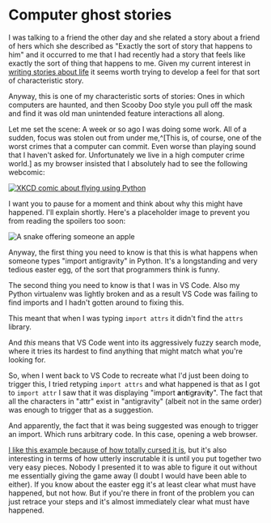 # Computer ghost stories

I was talking to a friend the other day and she related a story about a friend of hers which she described as "Exactly the sort of story that happens to him" and it occurred to me that I had recently had a story that feels like exactly the sort of thing that happens to me. Given my current interest in [writing stories about life](https://notebook.drmaciver.com/posts/2024-01-25-19:45.html) it seems worth trying to develop a feel for that sort of characteristic story.

Anyway, this is one of my characteristic sorts of stories: Ones in which computers are haunted, and then Scooby Doo style you pull off the mask and find it was old man unintended feature interactions all along.

Let me set the scene: A week or so ago I was doing some work. All of a sudden, focus was stolen out from under me,^[This is, of course, one of the worst crimes that a computer can commit. Even worse than playing sound that I haven't asked for. Unfortunately we live in a high computer crime world.] as my browser insisted that I absolutely had to see the following webcomic:

[![XKCD comic about flying using Python](https://imgs.xkcd.com/comics/python.png)](https://xkcd.com/353/)

I want you to pause for a moment and think about why this might have happened. I'll explain shortly. Here's a placeholder image to prevent you from reading the spoilers too soon:

![A snake offering someone an apple](/images/applesnake.png)

Anyway, the first thing you need to know is that this is what happens when someone types "import antigravity" in Python. It's a longstanding and very tedious easter egg, of the sort that programmers think is funny.

The second thing you need to know is that I was in VS Code. Also my Python virtualenv was lightly broken and as a result VS Code was failing to find imports and I hadn't gotten around to fixing this.

This meant that when I was typing `import attrs` it didn't find the `attrs` library.

And *this* means that VS Code went into its aggressively fuzzy search mode, where it tries its hardest to find anything that might match what you're looking for.

So, when I went back to VS Code to recreate what I'd just been doing to trigger this, I tried retyping `import attrs` and what happened is that as I got to `import attr` I saw that it was displaying "import **a**n**t**ig**r**avi**t**y". The fact that all the characters in "attr" exist in "antigravity" (albeit not in the same order) was enough to trigger that as a suggestion.

And apparently, the fact that it was being suggested was enough to trigger an import. Which runs arbitrary code. In this case, opening a web browser.

[I like this example because of how totally cursed it is](https://drmaciver.substack.com/p/delight-in-the-imperfect), but it's also interesting in terms of how utterly inscrutable it is until you put together two very easy pieces. Nobody I presented it to was able to figure it out without me essentially giving the game away (I doubt I would have been able to either). If you know about the easter egg it's at least clear what must have happened, but not how. But if you're there in front of the problem you can just retrace your steps and it's almost immediately clear what must have happened. 

